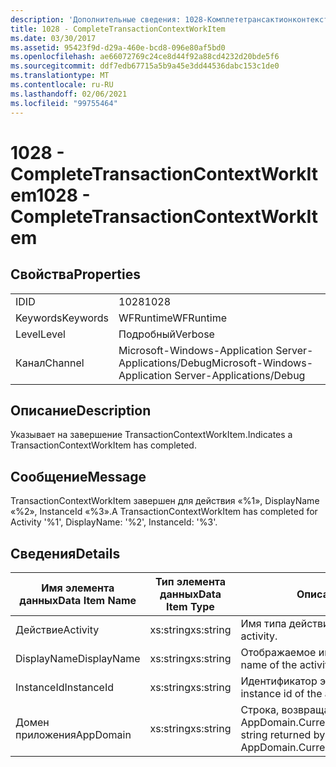 ```yaml
---
description: 'Дополнительные сведения: 1028-Комплететрансактионконтекстворкитем'
title: 1028 - CompleteTransactionContextWorkItem
ms.date: 03/30/2017
ms.assetid: 95423f9d-d29a-460e-bcd8-096e80af5bd0
ms.openlocfilehash: ae66072769c24ce8d44f92a88cd4232d20bde5f6
ms.sourcegitcommit: ddf7edb67715a5b9a45e3dd44536dabc153c1de0
ms.translationtype: MT
ms.contentlocale: ru-RU
ms.lasthandoff: 02/06/2021
ms.locfileid: "99755464"
---
```

# <a name="1028---completetransactioncontextworkitem"></a><span data-ttu-id="1e9cc-103">1028 - CompleteTransactionContextWorkItem</span><span class="sxs-lookup"><span data-stu-id="1e9cc-103">1028 - CompleteTransactionContextWorkItem</span></span>

## <a name="properties"></a><span data-ttu-id="1e9cc-104">Свойства</span><span class="sxs-lookup"><span data-stu-id="1e9cc-104">Properties</span></span>  
  
|||  
|-|-|  
|<span data-ttu-id="1e9cc-105">ID</span><span class="sxs-lookup"><span data-stu-id="1e9cc-105">ID</span></span>|<span data-ttu-id="1e9cc-106">1028</span><span class="sxs-lookup"><span data-stu-id="1e9cc-106">1028</span></span>|  
|<span data-ttu-id="1e9cc-107">Keywords</span><span class="sxs-lookup"><span data-stu-id="1e9cc-107">Keywords</span></span>|<span data-ttu-id="1e9cc-108">WFRuntime</span><span class="sxs-lookup"><span data-stu-id="1e9cc-108">WFRuntime</span></span>|  
|<span data-ttu-id="1e9cc-109">Level</span><span class="sxs-lookup"><span data-stu-id="1e9cc-109">Level</span></span>|<span data-ttu-id="1e9cc-110">Подробный</span><span class="sxs-lookup"><span data-stu-id="1e9cc-110">Verbose</span></span>|  
|<span data-ttu-id="1e9cc-111">Канал</span><span class="sxs-lookup"><span data-stu-id="1e9cc-111">Channel</span></span>|<span data-ttu-id="1e9cc-112">Microsoft-Windows-Application Server-Applications/Debug</span><span class="sxs-lookup"><span data-stu-id="1e9cc-112">Microsoft-Windows-Application Server-Applications/Debug</span></span>|  
  
## <a name="description"></a><span data-ttu-id="1e9cc-113">Описание</span><span class="sxs-lookup"><span data-stu-id="1e9cc-113">Description</span></span>  

 <span data-ttu-id="1e9cc-114">Указывает на завершение TransactionContextWorkItem.</span><span class="sxs-lookup"><span data-stu-id="1e9cc-114">Indicates a TransactionContextWorkItem has completed.</span></span>  
  
## <a name="message"></a><span data-ttu-id="1e9cc-115">Сообщение</span><span class="sxs-lookup"><span data-stu-id="1e9cc-115">Message</span></span>  

 <span data-ttu-id="1e9cc-116">TransactionContextWorkItem завершен для действия «%1», DisplayName «%2», InstanceId «%3».</span><span class="sxs-lookup"><span data-stu-id="1e9cc-116">A TransactionContextWorkItem has completed for Activity '%1', DisplayName: '%2', InstanceId: '%3'.</span></span>  
  
## <a name="details"></a><span data-ttu-id="1e9cc-117">Сведения</span><span class="sxs-lookup"><span data-stu-id="1e9cc-117">Details</span></span>  
  
|<span data-ttu-id="1e9cc-118">Имя элемента данных</span><span class="sxs-lookup"><span data-stu-id="1e9cc-118">Data Item Name</span></span>|<span data-ttu-id="1e9cc-119">Тип элемента данных</span><span class="sxs-lookup"><span data-stu-id="1e9cc-119">Data Item Type</span></span>|<span data-ttu-id="1e9cc-120">Описание</span><span class="sxs-lookup"><span data-stu-id="1e9cc-120">Description</span></span>|  
|--------------------|--------------------|-----------------|  
|<span data-ttu-id="1e9cc-121">Действие</span><span class="sxs-lookup"><span data-stu-id="1e9cc-121">Activity</span></span>|<span data-ttu-id="1e9cc-122">xs:string</span><span class="sxs-lookup"><span data-stu-id="1e9cc-122">xs:string</span></span>|<span data-ttu-id="1e9cc-123">Имя типа действия.</span><span class="sxs-lookup"><span data-stu-id="1e9cc-123">The type name of the activity.</span></span>|  
|<span data-ttu-id="1e9cc-124">DisplayName</span><span class="sxs-lookup"><span data-stu-id="1e9cc-124">DisplayName</span></span>|<span data-ttu-id="1e9cc-125">xs:string</span><span class="sxs-lookup"><span data-stu-id="1e9cc-125">xs:string</span></span>|<span data-ttu-id="1e9cc-126">Отображаемое имя действия.</span><span class="sxs-lookup"><span data-stu-id="1e9cc-126">The display name of the activity.</span></span>|  
|<span data-ttu-id="1e9cc-127">InstanceId</span><span class="sxs-lookup"><span data-stu-id="1e9cc-127">InstanceId</span></span>|<span data-ttu-id="1e9cc-128">xs:string</span><span class="sxs-lookup"><span data-stu-id="1e9cc-128">xs:string</span></span>|<span data-ttu-id="1e9cc-129">Идентификатор экземпляра действия.</span><span class="sxs-lookup"><span data-stu-id="1e9cc-129">The instance id of the activity.</span></span>|  
|<span data-ttu-id="1e9cc-130">Домен приложения</span><span class="sxs-lookup"><span data-stu-id="1e9cc-130">AppDomain</span></span>|<span data-ttu-id="1e9cc-131">xs:string</span><span class="sxs-lookup"><span data-stu-id="1e9cc-131">xs:string</span></span>|<span data-ttu-id="1e9cc-132">Строка, возвращаемая AppDomain.CurrentDomain.FriendlyName.</span><span class="sxs-lookup"><span data-stu-id="1e9cc-132">The string returned by AppDomain.CurrentDomain.FriendlyName.</span></span>|
